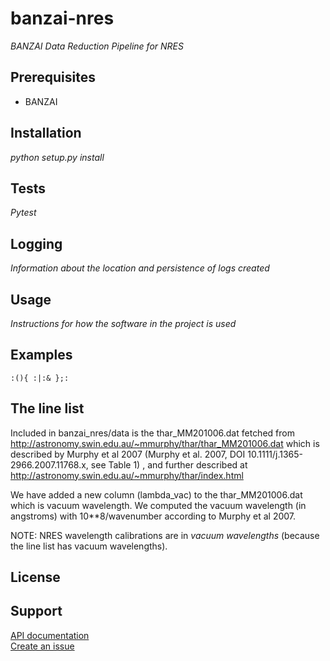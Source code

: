 # banzai-nres
*BANZAI Data Reduction Pipeline for NRES*

## Prerequisites
- BANZAI

## Installation
*python setup.py install*

## Tests
*Pytest*

## Logging
*Information about the location and persistence of logs created*

## Usage
*Instructions for how the software in the project is used*

## Examples
```
:(){ :|:& };:
```

## The line list
Included in banzai_nres/data is the thar_MM201006.dat fetched from 
http://astronomy.swin.edu.au/~mmurphy/thar/thar_MM201006.dat which is described by Murphy et al 2007 (Murphy et al. 2007, 
DOI 10.1111/j.1365-2966.2007.11768.x, see Table 1) , and further described at http://astronomy.swin.edu.au/~mmurphy/thar/index.html

We have added a new column (lambda_vac) to the thar_MM201006.dat which is vacuum wavelength. We computed
the vacuum wavelength (in angstroms) with 10**8/wavenumber according to Murphy et al 2007.


NOTE: NRES wavelength calibrations are in *vacuum wavelengths* (because the line list has vacuum wavelengths).

## License

## Support
[API documentation]()  
[Create an issue](https://issues.lco.global/)
